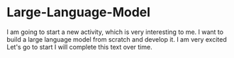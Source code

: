 # Large-Language-Model
I am going to start a new activity, which is very interesting to me.
I want to build a large language model from scratch and develop it.
I am very excited 
Let's go to start 
I will complete this text over time.

